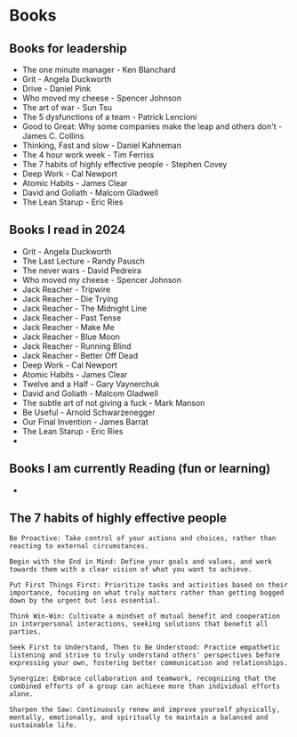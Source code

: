 # Books
## Books for leadership
- The one minute manager - Ken Blanchard
- Grit - Angela Duckworth
- Drive - Daniel Pink
- Who moved my cheese - Spencer Johnson
- The art of war - Sun Tsu
- The 5 dysfunctions of a team - Patrick Lencioni
- Good to Great: Why some companies make the leap and others don't - James C. Collins
- Thinking, Fast and slow - Daniel Kahneman
- The 4 hour work week - Tim Ferriss
- The 7 habits of highly effective people - Stephen Covey
- Deep Work - Cal Newport
- Atomic Habits - James Clear
- David and Goliath - Malcom Gladwell
- The Lean Starup - Eric Ries

## Books I read in 2024
- Grit - Angela Duckworth
- The Last Lecture - Randy Pausch
- The never wars - David Pedreira
- Who moved my cheese - Spencer Johnson
- Jack Reacher - Tripwire
- Jack Reacher - Die Trying
- Jack Reacher - The Midnight Line
- Jack Reacher - Past Tense
- Jack Reacher - Make Me
- Jack Reacher - Blue Moon
- Jack Reacher - Running Blind
- Jack Reacher - Better Off Dead
- Deep Work - Cal Newport
- Atomic Habits - James Clear
- Twelve and a Half - Gary Vaynerchuk
- David and Goliath - Malcom Gladwell
- The subtle art of not giving a fuck - Mark Manson
- Be Useful - Arnold Schwarzenegger
- Our Final Invention - James Barrat
- The Lean Starup - Eric Ries
-   

## Books I am currently Reading (fun or learning)
- 


## The 7 habits of highly effective people
    Be Proactive: Take control of your actions and choices, rather than reacting to external circumstances.

    Begin with the End in Mind: Define your goals and values, and work towards them with a clear vision of what you want to achieve.

    Put First Things First: Prioritize tasks and activities based on their importance, focusing on what truly matters rather than getting bogged down by the urgent but less essential.

    Think Win-Win: Cultivate a mindset of mutual benefit and cooperation in interpersonal interactions, seeking solutions that benefit all parties.

    Seek First to Understand, Then to Be Understood: Practice empathetic listening and strive to truly understand others' perspectives before expressing your own, fostering better communication and relationships.

    Synergize: Embrace collaboration and teamwork, recognizing that the combined efforts of a group can achieve more than individual efforts alone.

    Sharpen the Saw: Continuously renew and improve yourself physically, mentally, emotionally, and spiritually to maintain a balanced and sustainable life.
